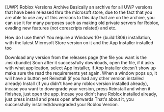 [UWP] Roblox Versions Archive
Basically an archive for all UWP versions that have been released thru the microsoft store, due to the fact that you are able to use any of this versions to this day that are on the archive, you can use it for many purposes such as making old private servers for Roblox, evading new features (not corescripts related) and etc.

How do I use them?
You require a Windows 10+ (build 1809) installation, with the latest Microsoft Store version on it and the App Installer installed too

Download any version from the releases page (the file you want is the .msixbundle)
Soon after it successfully downloads, open the file, if it asks with what application, select App Installer, if App Installer doesn't show up make sure the read the requirements yet again.
When a window pops up, it will have a button yet Reinstall (if you had any other version installed already) Install (if you didn't have any roblox version installed already), incase you want to downgrade your version, press Reinstall and when it finishes, just open the app. Incase you didn't have Roblox installed already, just press install and press open afterwards
That's about it, you successfully installed/downgraded your Roblox Version.
